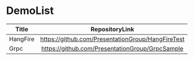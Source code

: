 # DemoList
| Title        | RepositoryLink          
| ------------- |:-------------:|
| HangFire      | https://github.com/PresentationGroup/HangFireTest |
| Grpc      | https://github.com/PresentationGroup/GrpcSample |

